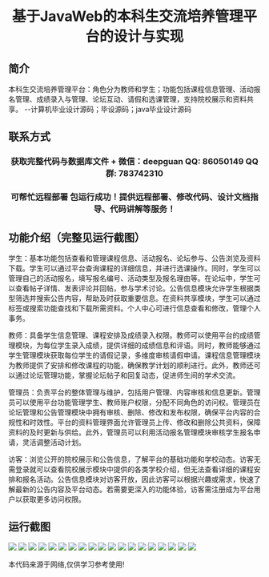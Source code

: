 <p><h1 align="center">基于JavaWeb的本科生交流培养管理平台的设计与实现</h1></p>

## 简介
本科生交流培养管理平台：角色分为教师和学生；功能包括课程信息管理、活动报名管理、成绩录入与管理、论坛互动、请假和选课管理，支持院校展示和资料共享。    --计算机毕业设计源码；毕设源码；java毕业设计源码


## 联系方式
<p><h3 align="center">获取完整代码与数据库文件 + 微信：deepguan QQ: 86050149 QQ群: 783742310</h3></p>
<p><h3 align="center">可帮忙远程部署 包运行成功！提供远程部署、修改代码、设计文档指导、代码讲解等服务！</h3></p>

## 功能介绍（完整见运行截图）
学生：基本功能包括查看和管理课程信息、活动报名、论坛参与、公告浏览及资料下载。学生可以通过平台查询课程的详细信息，并进行选课操作。同时，学生可以管理自己的活动报名，填写报名编号、活动类型及报名理由等。在论坛中，学生可以查看帖子详情、发表评论并回帖，参与学术讨论。公告信息模块允许学生根据类型筛选并搜索公告内容，帮助及时获取重要信息。在资料共享模块，学生可以通过标签或搜索功能查找和下载所需资料。个人中心可进行信息查看和修改，管理个人事务。

教师：具备学生信息管理、课程安排及成绩录入权限。教师可以使用平台的成绩管理模块，为每位学生录入成绩，提供详细的成绩信息和评语。同时，教师能够通过学生管理模块获取每位学生的请假记录，多维度审核请假申请。课程信息管理模块为教师提供了安排和修改课程的功能，确保教学计划的顺利进行。此外，教师还可以通过论坛管理功能，掌握论坛帖子和回复动态，促进师生间的学术交流。

管理员：负责平台的整体管理与维护，包括用户管理、内容审核和信息更新。管理员可以使用平台功能管理学生、教师账户权限，分配不同角色的访问权。管理员在论坛管理和公告管理模块中拥有审核、删除、修改和发布权限，确保平台内容的合规性和时效性。平台的资料管理界面允许管理员上传、修改和删除公共资料，保障资料的及时更新与供给。此外，管理员可以利用活动报名管理模块审核学生报名申请，灵活调整活动计划。

访客：浏览公开的院校展示和公告信息，了解平台的基础功能和学校动态。访客无需登录就可以查看院校展示模块中提供的各类学校介绍，但无法查看详细的课程安排和报名活动。公告信息模块对访客开放，因此访客可以根据兴趣或需求，快速了解最新的公告内容及平台动态。若需要更深入的功能体验，访客需注册成为平台用户以获取更多访问权限。


## 运行截图
![](img/001.jpg)
![](img/002.jpg)
![](img/003.jpg)
![](img/004.jpg)
![](img/005.jpg)
![](img/006.jpg)
![](img/007.jpg)
![](img/008.jpg)
![](img/009.jpg)
![](img/010.jpg)
![](img/011.jpg)
![](img/012.jpg)
![](img/013.jpg)
![](img/014.jpg)
![](img/015.jpg)
![](img/016.jpg)
![](img/017.jpg)
![](img/018.jpg)
![](img/019.jpg)

<p>本代码来源于网络,仅供学习参考使用!</p>
